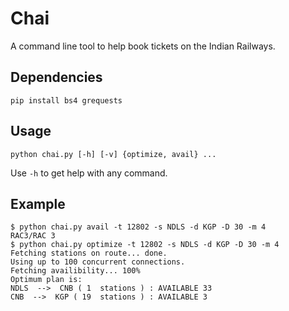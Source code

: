 # Chai

A command line tool to help book tickets on the Indian Railways.

## Dependencies

```shell
pip install bs4 grequests
```

## Usage

```shell
python chai.py [-h] [-v] {optimize, avail} ...
```

Use `-h` to get help with any command.

## Example

```shell
$ python chai.py avail -t 12802 -s NDLS -d KGP -D 30 -m 4
RAC3/RAC 3
$ python chai.py optimize -t 12802 -s NDLS -d KGP -D 30 -m 4
Fetching stations on route... done.
Using up to 100 concurrent connections.
Fetching availibility... 100%
Optimum plan is:
NDLS  -->  CNB ( 1  stations ) : AVAILABLE 33
CNB  -->  KGP ( 19  stations ) : AVAILABLE 3
```
